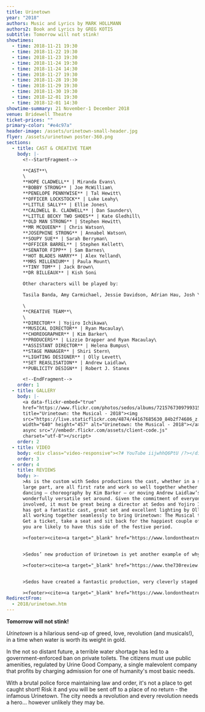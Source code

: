 ```yaml
---
title: Urinetown
year: "2018"
authors: Music and Lyrics by MARK HOLLMANN
authors2: Book and Lyrics by GREG KOTIS
subtitle: Tomorrow will not stink!
showtimes:
  - time: 2018-11-21 19:30
  - time: 2018-11-22 19:30
  - time: 2018-11-23 19:30
  - time: 2018-11-24 19:30
  - time: 2018-11-24 14:30
  - time: 2018-11-27 19:30
  - time: 2018-11-28 19:30
  - time: 2018-11-29 19:30
  - time: 2018-11-30 19:30
  - time: 2018-12-01 19:30
  - time: 2018-12-01 14:30
showtime-summary: 21 November-1 December 2018
venue: Bridewell Theatre
ticket-prices: ""
primary-color: "#e4c97a"
header-image: /assets/urinetown-small-header.jpg
flyer: /assets/urinetown poster-360.png
sections:
  - title: CAST & CREATIVE TEAM
    body: |-
      <!--StartFragment-->

      **CAST**\
      \
      **HOPE CLADWELL** | Miranda Evans\
      **BOBBY STRONG** | Joe McWilliam\
      **PENELOPE PENNYWISE** | Tal Hewitt\
      **OFFICER LOCKSTOCK** | Luke Leahy\
      **LITTLE SALLY** | Ellie Jones\
      **CALDWELL B. CLADWELL** | Dan Saunders\
      **LITTLE BECKY TWO SHOES** | Kate Gledhill\
      **OLD MAN STRONG** | Stephen Hewitt\
      **MR MCQUEEN** | Chris Watson\
      **JOSEPHINE STRONG** | Annabel Watson\
      **SOUPY SUE** | Sarah Berryman\
      **OFFICER BARREL** | Stephen Kellett\
      **SENATOR FIPP** | Sam Barnes\
      **HOT BLADES HARRY** | Alex Yelland\
      **MRS MILLENIUM** | Paula Mount\
      **TINY TOM** | Jack Brown\
      **DR BILLEAUX** | Kish Soni

      Other characters will be played by:

      Tasila Banda, Amy Carmichael, Jessie Davidson, Adrian Hau, Josh Yeardley

      \
      **CREATIVE TEAM**\
      \
      **DIRECTOR** | Yojiro Ichikawa\
      **MUSICAL DIRECTOR** | Ryan Macaulay\
      **CHOREOGRAPHER** | Kim Barker\
      **PRODUCERS** | Lizzie Drapper and Ryan Macaulay\
      **ASSISTANT DIRECTOR** | Helena Bumpus\
      **STAGE MANAGER** | Shiri Stern\
      **LIGHTING DESIGNER** | Olly Levett\
      **SET REASLISATION** | Andrew Laidlaw\
      **PUBLICITY DESIGN** | Robert J. Stanex

      <!--EndFragment-->
    order: 1
  - title: GALLERY
    body: |-
      <a data-flickr-embed="true"
      href="https://www.flickr.com/photos/sedos/albums/72157673097993157"
      title="Urinetown: the Musical - 2018"><img
      src="https://live.staticflickr.com/4874/44167685630_84b2f74686_z.jpg"
      width="640" height="457" alt="Urinetown: the Musical - 2018"></a><script
      async src="//embedr.flickr.com/assets/client-code.js"
      charset="utf-8"></script>
    order: 2
  - title: VIDEO
    body: <div class="video-responsive"><?# YouTube iijwhhQ6PtU /?></div>
    order: 3
  - order: 4
    title: REVIEWS
    body: >-
      >As is the custom with Sedos productions the cast, whether in a small or
      large part, are all first rate and work so well together whether singing,
      dancing – choreography by Kim Barker – or moving Andrew Laidlaw’s
      wonderfully versatile set around. Given the commitment of everyone
      involved, it must be great being a director at Sedos and Yojiro Ichikawa
      has got a fantastic cast, great set and excellent lighting by Olly Levett
      all working together seamlessly to bring Urinetown: The Musical to life…
      Get a ticket, take a seat and sit back for the happiest couple of hours
      you are likely to have this side of the festive period.

      ><footer><cite><a target="_blank" href="https://www.londontheatre1.com/reviews/musical/urinetown-the-musical-at-the-bridewell-theatre/">Urinetown, 2018, London Theatre 1</a></cite></footer>


      >Sedos’ new production of Urinetown is yet another example of why they should be considered one of the best amateur companies in London, if not the country… I feel as though this review is slightly too glowing but honestly, it’s a struggle to find fault. For a show that charges under £20 per ticket, this is a superb night out with plenty of bang for your buck.

      ><footer><cite><a target="_blank" href="https://www.the730review.co.uk/2018/11/22/urinetown-sedos/">Urinetown, 2018, The 730 Review</a></cite></footer>


      >Sedos have created a fantastic production, very cleverly staged in the round and with minimal set which allows for a very fluid production that keeps incredible pace throughout. The direction by Yojiro Ichikawa was fantastic, getting the most out of his cast and theatre, using every possible entrance to make sure the audience is pulled into the show… The Musical Direction by Ryan Macaulay was equally as impressive, with a great sound being produced by the band alongside flawless harmonies from the cast. The powerhouse of voices created a purely superb resonance with apparent ease; a delight to the ears of the audience.

      ><footer><cite><a target="_blank" href="https://www.londontheatrereviews.co.uk/post.cfm?p=668">Urinetown, 2018, London Theatre Reviews</a></cite></footer>
RedirectFrom:
  - 2018/urinetown.htm
---
```

**Tomorrow will not stink!**

*Urinetown* is a hilarious send-up of greed, love, revolution (and musicals!), in a time when water is worth its weight in gold.

In the not so distant future, a terrible water shortage has led to a government-enforced ban on private toilets. The citizens must use public amenities, regulated by Urine Good Company, a single malevolent company that profits by charging admission for one of humanity's most basic needs.

With a brutal police force maintaining law and order, it's not a place to get caught short! Risk it and you will be sent off to a place of no return - the infamous Urinetown. The city needs a revolution and every revolution needs a hero... however unlikely they may be.